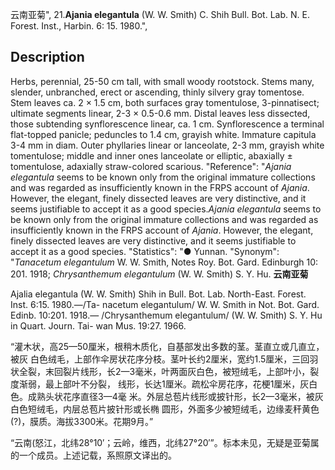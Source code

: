 云南亚菊",
21.**Ajania elegantula** (W. W. Smith) C. Shih Bull. Bot. Lab. N. E. Forest. Inst., Harbin. 6: 15. 1980.",

## Description
Herbs, perennial, 25-50 cm tall, with small woody rootstock. Stems many, slender, unbranched, erect or ascending, thinly silvery gray tomentose. Stem leaves ca. 2 × 1.5 cm, both surfaces gray tomentulose, 3-pinnatisect; ultimate segments linear, 2-3 × 0.5-0.6 mm. Distal leaves less dissected, those subtending synflorescence linear, ca. 1 cm. Synflorescence a terminal flat-topped panicle; peduncles to 1.4 cm, grayish white. Immature capitula 3-4 mm in diam. Outer phyllaries linear or lanceolate, 2-3 mm, grayish white tomentulose; middle and inner ones lanceolate or elliptic, abaxially ± tomentulose, adaxially straw-colored scarious.
  "Reference": "*Ajania elegantula* seems to be known only from the original immature collections and was regarded as insufficiently known in the FRPS account of *Ajania*. However, the elegant, finely dissected leaves are very distinctive, and it seems justifiable to accept it as a good species.*Ajania elegantula* seems to be known only from the original immature collections and was regarded as insufficiently known in the FRPS account of *Ajania*. However, the elegant, finely dissected leaves are very distinctive, and it seems justifiable to accept it as a good species.
  "Statistics": "● Yunnan.
  "Synonym": "*Tanacetum elegantulum* W. W. Smith, Notes Roy. Bot. Gard. Edinburgh 10: 201. 1918; *Chrysanthemum elegantulum* (W. W. Smith) S. Y. Hu.
**云南亚菊**

Ajalia elegantula (W. W. Smith) Shih in Bull. Bot. Lab. North-East. Forest. Inst. 6:15. 1980.—/Ta- nacetum elegantulum/ W. W. Smith in Not. Bot. Gard. Edinb. 10:201. 1918.— /Chrysanthemum elegantulum/ (W. W. Smith) S. Y. Hu in Quart. Journ. Tai- wan Mus. 19:27. 1966.

“灌木状，高25—50厘米，根稍木质化，自基部发出多数的茎。茎直立或几直立，被灰 白色绒毛，上部作伞房状花序分枝。茎叶长约2厘米，宽约1.5厘米，三回羽状全裂，末回裂片线形，长2—3毫米，叶两面灰白色，被短绒毛，上部叶小，裂度渐弱，最上部叶不分裂， 线形，长达1厘米。疏松伞房花序，花梗1厘米，灰白色。成熟头状花序直径3—4毫 米。外层总苞片线形或披针形，长2—3毫米，被灰白色短绒毛，内层总苞片披针形或长椭 圆形，外面多少被短绒毛，边缘麦秆黄色(?)，膜质。海拔3300米。花期9月。”

“云南(怒江，北纬28°10′；云岭，维西，北纬27°20′”。标本未见，无疑是亚菊属的一个成员。上述记载，系照原文译出的。
